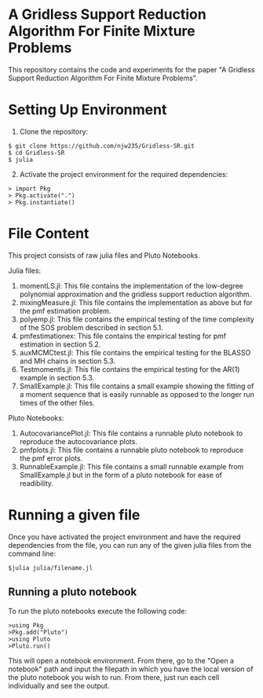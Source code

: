 # A Gridless Support Reduction Algorithm For Finite Mixture Problems

This repository contains the code and experiments for the paper "A Gridless Support Reduction Algorithm For Finite Mixture Problems".

# Setting Up Environment

1. Clone the repository:
```
$ git clone https://github.com/njw235/Gridless-SR.git
$ cd Gridless-SR
$ julia
```
2. Activate the project environment for the required dependencies:
```
> import Pkg
> Pkg.activate(".")
> Pkg.instantiate()
```

# File Content

This project consists of raw julia files and Pluto Notebooks.

Julia files:

1. momentLS.jl: This file contains the implementation of the low-degree polynomial approximation and the gridless support reduction algorithm.
2. mixingMeasure.jl: This file contains the implementation as above but for the pmf estimation problem.
3. polyemp.jl: This file contains the empirical testing of the time complexity of the SOS problem described in section 5.1.
4. pmfestimationex: This file contains the empirical testing for pmf estimation in section 5.2.
5. auxMCMCtest.jl: This file contains the empirical testing for the BLASSO and MH chains in section 5.3.
6. Testmomentls.jl: This file contains the empirical testing for the AR(1) example in section 5.3.
7. SmallExample.jl: This file contains a small example showing the fitting of a moment sequence that is easily runnable as opposed to the longer run times of the other files.

Pluto Notebooks:

1. AutocovariancePlot.jl: This file contains a runnable pluto notebook to reproduce the autocovariance plots.
2. pmfplots.jl: This file contains a runnable pluto notebook to reproduce the pmf error plots.
3. RunnableExample.jl: This file contains a small runnable example from SmallExample.jl but in the form of a pluto notebook for ease of readibility.

# Running a given file

Once you have activated the project environment and have the required dependencies from the file, you can run any of the given julia files from the command line:

```
$julia julia/filename.jl
```

## Running a pluto notebook

To run the pluto notebooks execute the following code:

```
>using Pkg
>Pkg.add("Pluto")
>using Pluto
>Pluto.run()
```

This will open a notebook environment. From there, go to the "Open a notebook" path and input the filepath in which you have the local version of the pluto notebook you wish to run.
From there, just run each cell individually and see the output. 

